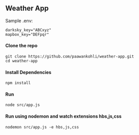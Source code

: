 ## Weather App

Sample .env: 
```
darksky_key="ABCxyz"
mapbox_key="DEFpqr"
```

#### Clone the repo
```git clone https://github.com/paawankohli/weather-app.git```
</br>
```cd weather-app```

#### Install Dependencies
```npm install```

#### Run
```node src/app.js```

#### Run using nodemon and watch extensions hbs,js,css
```nodemon src/app.js -e hbs,js,css```
</br>
